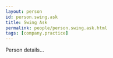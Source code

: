 ```yaml
---
layout: person
id: person.swing.ask
title: Swing Ask
permalink: people/person.swing.ask.html
tags: [company.practice]
---
```


Person details...